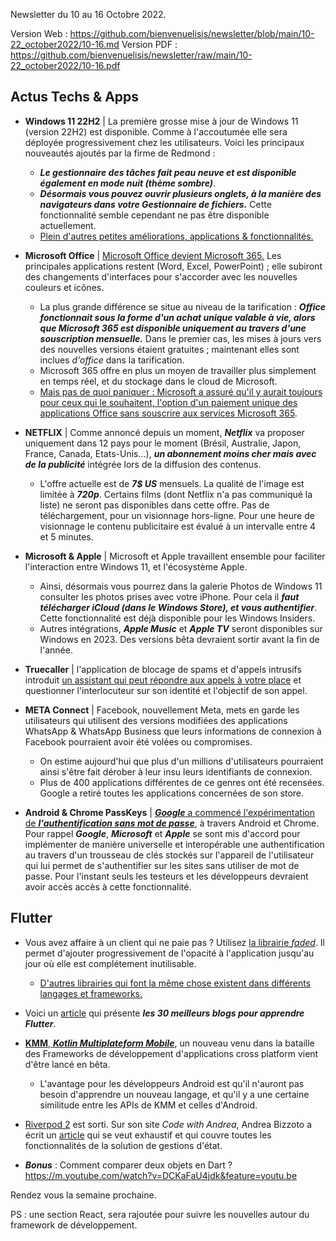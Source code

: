 Newsletter du 10 au 16 Octobre 2022.

Version Web : https://github.com/bienvenuelisis/newsletter/blob/main/10-22_october2022/10-16.md
Version PDF : https://github.com/bienvenuelisis/newsletter/raw/main/10-22_october2022/10-16.pdf

## Actus Techs & Apps

 - **Windows 11 22H2** | La première grosse mise à jour de Windows 11 (version 22H2) est disponible. Comme à l'accoutumée elle sera déployée progressivement chez les utilisateurs. Voici les principaux nouveautés ajoutés par la firme de Redmond : 
	 - ***Le gestionnaire des tâches fait peau neuve et est disponible également en mode nuit (thème sombre)***.
	 - ***Désormais vous pouvez ouvrir plusieurs onglets, à la manière des navigateurs dans votre Gestionnaire de fichiers.*** Cette fonctionnalité semble cependant ne pas être disponible actuellement.
	 - [Plein d'autres petites améliorations, applications & fonctionnalités.](https://www.windowscentral.com/windows-11-version-22h2)

 - **Microsoft Office** | [Microsoft Office devient Microsoft 365.](https://gizmodo.com/microsoft-office-retiring-30-years-365-excel-word-1849655996) Les principales applications restent (Word, Excel, PowerPoint) ; elle subiront des changements d'interfaces pour s'accorder avec les nouvelles couleurs et icônes.
	 - La plus grande différence se situe au niveau de la tarification : ***Office fonctionnait sous la forme d'un achat unique valable à vie, alors que Microsoft 365 est disponible uniquement au travers d'une souscription mensuelle.*** Dans le premier cas, les mises à jours vers des nouvelles versions étaient gratuites ; maintenant elles sont inclues *d'office* dans la tarification.
	 - Microsoft 365 offre en plus un moyen de travailler plus simplement en temps réel, et du stockage dans le cloud de Microsoft.
	 - [Mais pas de quoi paniquer : Microsoft a assuré qu'il y aurait toujours pour ceux qui le souhaitent, l'option d'un paiement unique des applications Office sans souscrire aux services Microsoft 365](https://support.microsoft.com/en-us/office/what-s-the-difference-between-microsoft-365-and-office-2021-ed447ebf-6060-46f9-9e90-a239bd27eb96). 

 - **NETFLIX** | Comme annoncé depuis un moment, ***Netflix*** va proposer uniquement dans 12 pays pour le moment (Brésil, Australie, Japon, France, Canada, Etats-Unis…), ***un abonnement moins cher mais avec de la publicité*** intégrée lors de la diffusion des contenus.
	 - L'offre actuelle est de ***7$ US*** mensuels. La qualité de l'image est limitée à ***720p***. Certains films (dont Netflix n'a pas communiqué la liste) ne seront pas disponibles dans cette offre. Pas de téléchargement, pour un visionnage hors-ligne. Pour une heure de visionnage le contenu publicitaire est évalué à un intervalle entre 4 et 5 minutes.

 - **Microsoft & Apple** | Microsoft et Apple travaillent ensemble pour faciliter l'interaction entre Windows 11, et l'écosystème Apple. 
	 - Ainsi, désormais vous pourrez dans la galerie Photos de Windows 11 consulter les photos prises avec votre iPhone. Pour cela il ***faut télécharger iCloud (dans le Windows Store), et vous authentifier***. Cette fonctionnalité est déjà disponible pour les Windows Insiders.
	 - Autres intégrations, ***Apple Music*** et ***Apple TV*** seront disponibles sur Windows en 2023. Des versions bêta devraient sortir avant la fin de l'année.

 - **Truecaller** | l'application de blocage de spams et d'appels intrusifs introduit [un assistant qui peut répondre aux appels à votre place](https://www.truecaller.com/blog/features/introducing-truecaller-assistant-powerful-ai-call-screening-for-ios-and-android) et questionner l'interlocuteur sur son identité et l'objectif de son appel. 

 - **META Connect** | Facebook, nouvellement Meta, mets en garde les utilisateurs qui utilisent des versions modifiées des applications WhatsApp & WhatsApp Business que leurs informations de connexion à Facebook pourraient avoir été volées ou compromises. 
	 - On estime aujourd'hui que plus d'un millions d'utilisateurs pourraient ainsi s'être fait dérober à leur insu leurs identifiants de connexion. 
	 - Plus de 400 applications différentes de ce genres ont été recensées. Google a retiré toutes les applications  concernées de son store.

 - **Android & Chrome PassKeys** | [***Google*** a commencé l'expérimentation de ***l'authentification sans mot de passe***](https://android-developers.googleblog.com/2022/10/bringing-passkeys-to-android-and-chrome.html), à travers Android et Chrome. Pour rappel ***Google***, ***Microsoft*** et ***Apple*** se sont mis d'accord pour implémenter de manière universelle et interopérable une authentification au travers d'un trousseau de clés stockés sur l'appareil de l'utilisateur qui lui permet de s'authentifier sur les sites sans utiliser de mot de passe. Pour l'instant seuls les testeurs et les développeurs devraient avoir accès accès à cette fonctionnalité. 


## Flutter
 - Vous avez affaire à un client qui ne paie pas ? Utilisez [la librairie _faded_](https://github.com/krishnakumarcn/faded). Il permet d'ajouter progressivement de l'opacité à l'application jusqu'au jour où elle est complétement inutilisable. 
	- [D'autres librairies qui font la même chose existent dans différents langages et frameworks.](https://github.com/kleampa/not-paid)

 - Voici un [article](https://blog.feedspot.com/flutter_blogs/) qui présente ***les 30 meilleurs blogs pour apprendre Flutter***. 

 -  [**KMM**, ***Kotlin Multiplateform Mobile***](https://kotlinlang.org/docs/multiplatform-mobile-getting-started.html), un nouveau venu dans la bataille des Frameworks de développement d'applications cross platform vient d'être lancé en bêta. 
	 - L'avantage pour les développeurs Android est qu'il n'auront pas besoin d'apprendre un nouveau langage, et qu'il y a une certaine similitude entre les APIs de KMM et celles d'Android.
 
- [Riverpod 2](https://riverpod.dev/) est sorti. Sur son site _Code with Andrea_, Andrea Bizzoto a écrit un [article](https://codewithandrea.com/articles/flutter-state-management-riverpod/) qui se veut exhaustif et qui couvre toutes les fonctionnalités de la solution de gestions d'état.

- ***Bonus*** :  Comment comparer deux objets en Dart ?  https://m.youtube.com/watch?v=DCKaFaU4jdk&feature=youtu.be


Rendez vous la semaine prochaine.

PS : une section React, sera rajoutée pour suivre les nouvelles autour du framework de développement.
